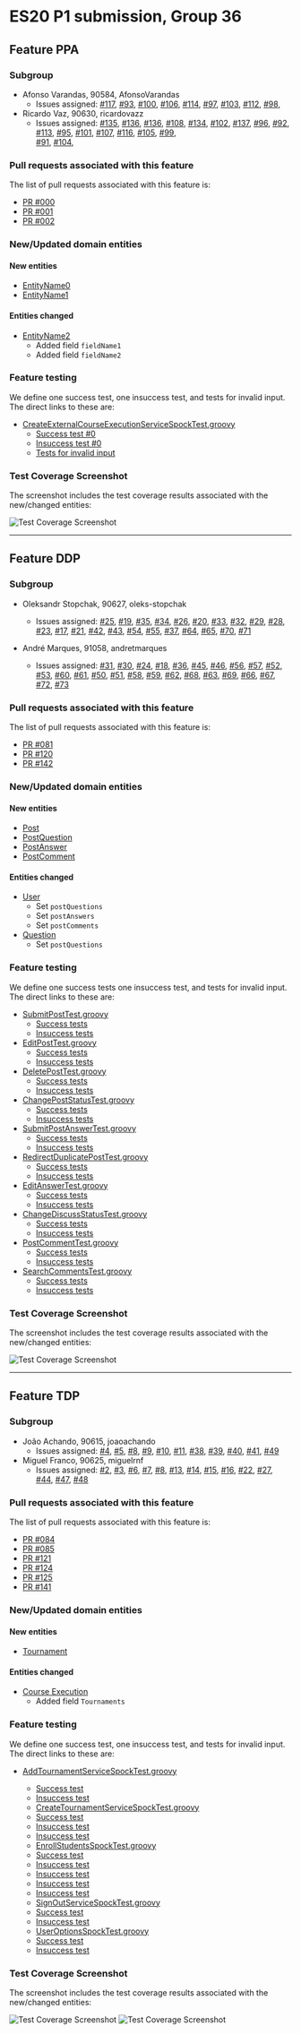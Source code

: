 # ES20 P1 submission, Group 36

## Feature PPA

### Subgroup
 - Afonso Varandas, 90584, AfonsoVarandas
   + Issues assigned: [#117](https://github.com/tecnico-softeng/es20tg_36-project/issues/117), [#93](https://github.com/tecnico-softeng/es20tg_36-project/issues/93), 
                      [#100](https://github.com/tecnico-softeng/es20tg_36-project/issues/100), [#106](https://github.com/tecnico-softeng/es20tg_36-project/issues/106),
                      [#114](https://github.com/tecnico-softeng/es20tg_36-project/issues/114), [#97](https://github.com/tecnico-softeng/es20tg_36-project/issues/97),
                      [#103](https://github.com/tecnico-softeng/es20tg_36-project/issues/103), [#112](https://github.com/tecnico-softeng/es20tg_36-project/issues/112), 
                      [#98](https://github.com/tecnico-softeng/es20tg_36-project/issues/98),         
 - Ricardo Vaz, 90630, ricardovazz
   + Issues assigned: [#135](https://github.com/tecnico-softeng/es20tg_36-project/issues/135), [#136](https://github.com/tecnico-softeng/es20tg_36-project/issues/136),
                      [#136](https://github.com/tecnico-softeng/es20tg_36-project/issues/136), [#108](https://github.com/tecnico-softeng/es20tg_36-project/issues/108),
                      [#134](https://github.com/tecnico-softeng/es20tg_36-project/issues/134), [#102](https://github.com/tecnico-softeng/es20tg_36-project/issues/102),
                      [#137](https://github.com/tecnico-softeng/es20tg_36-project/issues/137), [#96](https://github.com/tecnico-softeng/es20tg_36-project/issues/96),
                      [#92](https://github.com/tecnico-softeng/es20tg_36-project/issues/92),   [#113](https://github.com/tecnico-softeng/es20tg_36-project/issues/113),
                      [#95](https://github.com/tecnico-softeng/es20tg_36-project/issues/95),   [#101](https://github.com/tecnico-softeng/es20tg_36-project/issues/101), 
                      [#107](https://github.com/tecnico-softeng/es20tg_36-project/issues/107), [#116](https://github.com/tecnico-softeng/es20tg_36-project/issues/116),
                      [#105](https://github.com/tecnico-softeng/es20tg_36-project/issues/105), [#99](https://github.com/tecnico-softeng/es20tg_36-project/issues/99),  
                      [#91](https://github.com/tecnico-softeng/es20tg_36-project/issues/91),   [#104](https://github.com/tecnico-softeng/es20tg_36-project/issues/104),           

### Pull requests associated with this feature

The list of pull requests associated with this feature is:

 - [PR #000](https://github.com)
 - [PR #001](https://github.com)
 - [PR #002](https://github.com)


### New/Updated domain entities

#### New entities
 - [EntityName0](https://github.com)
 - [EntityName1](https://github.com)

#### Entities changed
 - [EntityName2](https://github.com)
   + Added field `fieldName1`
   + Added field `fieldName2`
 
### Feature testing

We define one success test, one insuccess test, and tests for invalid input. The direct links to these are:

 - [CreateExternalCourseExecutionServiceSpockTest.groovy](https://github.com/socialsoftware/quizzes-tutor/blob/31ba9bd5f5ddcbab61f1c4b2daca7331ad099f98/backend/src/test/groovy/pt/ulisboa/tecnico/socialsoftware/tutor/administration/service/CreateExternalCourseExecutionServiceSpockTest.groovy)
    + [Success test #0](https://github.com/socialsoftware/quizzes-tutor/blob/31ba9bd5f5ddcbab61f1c4b2daca7331ad099f98/backend/src/test/groovy/pt/ulisboa/tecnico/socialsoftware/tutor/administration/service/CreateExternalCourseExecutionServiceSpockTest.groovy#L39)
    + [Insuccess test #0](https://github.com/socialsoftware/quizzes-tutor/blob/31ba9bd5f5ddcbab61f1c4b2daca7331ad099f98/backend/src/test/groovy/pt/ulisboa/tecnico/socialsoftware/tutor/administration/service/CreateExternalCourseExecutionServiceSpockTest.groovy#L104)
    + [Tests for invalid input](https://github.com/socialsoftware/quizzes-tutor/blob/31ba9bd5f5ddcbab61f1c4b2daca7331ad099f98/backend/src/test/groovy/pt/ulisboa/tecnico/socialsoftware/tutor/administration/service/CreateExternalCourseExecutionServiceSpockTest.groovy#L145)


### Test Coverage Screenshot

The screenshot includes the test coverage results associated with the new/changed entities:

![Test Coverage Screenshot](https://web.tecnico.ulisboa.pt/~joaofernandoferreira/1920/ES/coverage_ex1.png)

---

## Feature DDP

### Subgroup
 - Oleksandr Stopchak, 90627, oleks-stopchak
   + Issues assigned: [#25](https://github.com/tecnico-softeng/es20tg_36-project/issues/25), [#19](https://github.com/tecnico-softeng/es20tg_36-project/issues/19),
                      [#35](https://github.com/tecnico-softeng/es20tg_36-project/issues/35), [#34](https://github.com/tecnico-softeng/es20tg_36-project/issues/34),
                      [#26](https://github.com/tecnico-softeng/es20tg_36-project/issues/25), [#20](https://github.com/tecnico-softeng/es20tg_36-project/issues/20),
                      [#33](https://github.com/tecnico-softeng/es20tg_36-project/issues/33), [#32](https://github.com/tecnico-softeng/es20tg_36-project/issues/32),
                      [#29](https://github.com/tecnico-softeng/es20tg_36-project/issues/29), [#28](https://github.com/tecnico-softeng/es20tg_36-project/issues/28),
                      [#23](https://github.com/tecnico-softeng/es20tg_36-project/issues/23), [#17](https://github.com/tecnico-softeng/es20tg_36-project/issues/17),
                      [#21](https://github.com/tecnico-softeng/es20tg_36-project/issues/21), [#42](https://github.com/tecnico-softeng/es20tg_36-project/issues/42),
                      [#43](https://github.com/tecnico-softeng/es20tg_36-project/issues/43), [#54](https://github.com/tecnico-softeng/es20tg_36-project/issues/54),
                      [#55](https://github.com/tecnico-softeng/es20tg_36-project/issues/55), [#37](https://github.com/tecnico-softeng/es20tg_36-project/issues/37),
                      [#64](https://github.com/tecnico-softeng/es20tg_36-project/issues/64), [#65](https://github.com/tecnico-softeng/es20tg_36-project/issues/65),
                      [#70](https://github.com/tecnico-softeng/es20tg_36-project/issues/70), [#71](https://github.com/tecnico-softeng/es20tg_36-project/issues/71)
                      
 - André Marques, 91058, andretmarques
   + Issues assigned: [#31](https://github.com/tecnico-softeng/es20tg_36-project/issues/31), [#30](https://github.com/tecnico-softeng/es20tg_36-project/issues/30),
                      [#24](https://github.com/tecnico-softeng/es20tg_36-project/issues/24), [#18](https://github.com/tecnico-softeng/es20tg_36-project/issues/18),
                      [#36](https://github.com/tecnico-softeng/es20tg_36-project/issues/36), [#45](https://github.com/tecnico-softeng/es20tg_36-project/issues/45),
                      [#46](https://github.com/tecnico-softeng/es20tg_36-project/issues/46), [#56](https://github.com/tecnico-softeng/es20tg_36-project/issues/56),
                      [#57](https://github.com/tecnico-softeng/es20tg_36-project/issues/57), [#52](https://github.com/tecnico-softeng/es20tg_36-project/issues/52),
                      [#53](https://github.com/tecnico-softeng/es20tg_36-project/issues/53), [#60](https://github.com/tecnico-softeng/es20tg_36-project/issues/60),
                      [#61](https://github.com/tecnico-softeng/es20tg_36-project/issues/61), [#50](https://github.com/tecnico-softeng/es20tg_36-project/issues/50),
                      [#51](https://github.com/tecnico-softeng/es20tg_36-project/issues/51), [#58](https://github.com/tecnico-softeng/es20tg_36-project/issues/58),
                      [#59](https://github.com/tecnico-softeng/es20tg_36-project/issues/59), [#62](https://github.com/tecnico-softeng/es20tg_36-project/issues/62),
                      [#68](https://github.com/tecnico-softeng/es20tg_36-project/issues/68), [#63](https://github.com/tecnico-softeng/es20tg_36-project/issues/63),
                      [#69](https://github.com/tecnico-softeng/es20tg_36-project/issues/69), [#66](https://github.com/tecnico-softeng/es20tg_36-project/issues/66),
                      [#67](https://github.com/tecnico-softeng/es20tg_36-project/issues/67), [#72](https://github.com/tecnico-softeng/es20tg_36-project/issues/72),
                      [#73](https://github.com/tecnico-softeng/es20tg_36-project/issues/73)
 
### Pull requests associated with this feature

The list of pull requests associated with this feature is:

 - [PR #081](https://github.com/tecnico-softeng/es20tg_36-project/pull/81)
 - [PR #120](https://github.com/tecnico-softeng/es20tg_36-project/pull/120)
 - [PR #142](https://github.com/tecnico-softeng/es20tg_36-project/pull/142)


### New/Updated domain entities

#### New entities
 - [Post](https://github.com/tecnico-softeng/es20tg_36-project/blob/develop/backend/src/main/java/pt/ulisboa/tecnico/socialsoftware/tutor/post/domain/Post.java)
 - [PostQuestion](https://github.com/tecnico-softeng/es20tg_36-project/blob/develop/backend/src/main/java/pt/ulisboa/tecnico/socialsoftware/tutor/post/domain/PostQuestion.java)
 - [PostAnswer](https://github.com/tecnico-softeng/es20tg_36-project/blob/develop/backend/src/main/java/pt/ulisboa/tecnico/socialsoftware/tutor/post/domain/PostAnswer.java)
 - [PostComment](https://github.com/tecnico-softeng/es20tg_36-project/blob/develop/backend/src/main/java/pt/ulisboa/tecnico/socialsoftware/tutor/post/domain/PostComment.java)


#### Entities changed
 - [User](https://github.com/tecnico-softeng/es20tg_36-project/blob/develop/backend/src/main/java/pt/ulisboa/tecnico/socialsoftware/tutor/user/domain/User.java)
   + Set<PostQuestion> `postQuestions`
   + Set<PostAnswer> `postAnswers`
   + Set<PostComment> `postComments`
 - [Question](https://github.com/tecnico-softeng/es20tg_36-project/blob/develop/backend/src/main/java/pt/ulisboa/tecnico/socialsoftware/tutor/question/domain/Post.java)
   + Set<PostQuestion> `postQuestions`
 
### Feature testing

We define one success tests one insuccess test, and tests for invalid input. The direct links to these are:

 - [SubmitPostTest.groovy](https://github.com/tecnico-softeng/es20tg_36-project/blob/DdP-SubmitPost/dev/backend/src/test/groovy/pt/ulisboa/tecnico/socialsoftware/tutor/post/service/SubmitPostTest.groovy) 
    + [Success tests](https://github.com/tecnico-softeng/es20tg_36-project/blob/DdP-SubmitPost/dev/backend/src/test/groovy/pt/ulisboa/tecnico/socialsoftware/tutor/post/service/SubmitPostTest.groovy#L176)
    + [Insuccess tests](https://github.com/tecnico-softeng/es20tg_36-project/blob/DdP-SubmitPost/dev/backend/src/test/groovy/pt/ulisboa/tecnico/socialsoftware/tutor/post/service/SubmitPostTest.groovy#L197)
 - [EditPostTest.groovy](https://github.com/tecnico-softeng/es20tg_36-project/blob/DdP-SubmitPost/dev/backend/src/test/groovy/pt/ulisboa/tecnico/socialsoftware/tutor/post/service/EditPostTest.groovy)
    + [Success tests](https://github.com/tecnico-softeng/es20tg_36-project/blob/DdP-SubmitPost/dev/backend/src/test/groovy/pt/ulisboa/tecnico/socialsoftware/tutor/post/service/EditPostTest.groovy#L185)
    + [Insuccess tests](https://github.com/tecnico-softeng/es20tg_36-project/blob/DdP-SubmitPost/dev/backend/src/test/groovy/pt/ulisboa/tecnico/socialsoftware/tutor/post/service/EditPostTest.groovy#L199)
 - [DeletePostTest.groovy](https://github.com/tecnico-softeng/es20tg_36-project/blob/DdP-SubmitPost/dev/backend/src/test/groovy/pt/ulisboa/tecnico/socialsoftware/tutor/post/service/DeletePostTest.groovy)
    + [Success tests](https://github.com/tecnico-softeng/es20tg_36-project/blob/DdP-SubmitPost/dev/backend/src/test/groovy/pt/ulisboa/tecnico/socialsoftware/tutor/post/service/DeletePostTest.groovy#L151)
    + [Insuccess tests](https://github.com/tecnico-softeng/es20tg_36-project/blob/DdP-SubmitPost/dev/backend/src/test/groovy/pt/ulisboa/tecnico/socialsoftware/tutor/post/service/DeletePostTest.groovy#L166)
 - [ChangePostStatusTest.groovy](https://github.com/tecnico-softeng/es20tg_36-project/blob/DdP-SubmitPost/dev/backend/src/test/groovy/pt/ulisboa/tecnico/socialsoftware/tutor/post/service/ChangePostStatusTest.groovy)
    + [Success tests](https://github.com/tecnico-softeng/es20tg_36-project/blob/DdP-SubmitPost/dev/backend/src/test/groovy/pt/ulisboa/tecnico/socialsoftware/tutor/post/service/ChangePostStatusTest.groovy#L141)
    + [Insuccess tests](https://github.com/tecnico-softeng/es20tg_36-project/blob/DdP-SubmitPost/dev/backend/src/test/groovy/pt/ulisboa/tecnico/socialsoftware/tutor/post/service/ChangePostStatusTest.groovy#L155)
 - [SubmitPostAnswerTest.groovy](https://github.com/tecnico-softeng/es20tg_36-project/blob/DdP-SubmitPost/dev/backend/src/test/groovy/pt/ulisboa/tecnico/socialsoftware/tutor/post/service/SubmitPostAnswerTest.groovy)
    + [Success tests](https://github.com/tecnico-softeng/es20tg_36-project/blob/DdP-SubmitPost/dev/backend/src/test/groovy/pt/ulisboa/tecnico/socialsoftware/tutor/post/service/SubmitPostAnswerTest.groovy#L186)
    + [Insuccess tests](https://github.com/tecnico-softeng/es20tg_36-project/blob/DdP-SubmitPost/dev/backend/src/test/groovy/pt/ulisboa/tecnico/socialsoftware/tutor/post/service/SubmitPostAnswerTest.groovy#L202)
 - [RedirectDuplicatePostTest.groovy](https://github.com/tecnico-softeng/es20tg_36-project/blob/DdP-SubmitPost/dev/backend/src/test/groovy/pt/ulisboa/tecnico/socialsoftware/tutor/post/service/RedirectDuplicatePostTest.groovy)
    + [Success tests](https://github.com/tecnico-softeng/es20tg_36-project/blob/DdP-SubmitPost/dev/backend/src/test/groovy/pt/ulisboa/tecnico/socialsoftware/tutor/post/service/RedirectDuplicatePostTest.groovy#L260)
    + [Insuccess tests](https://github.com/tecnico-softeng/es20tg_36-project/blob/DdP-SubmitPost/dev/backend/src/test/groovy/pt/ulisboa/tecnico/socialsoftware/tutor/post/service/RedirectDuplicatePostTest.groovy#L282)
 - [EditAnswerTest.groovy](https://github.com/tecnico-softeng/es20tg_36-project/blob/DdP-SubmitPost/dev/backend/src/test/groovy/pt/ulisboa/tecnico/socialsoftware/tutor/post/service/EditAnswerTest.groovy)
    + [Success tests](https://github.com/tecnico-softeng/es20tg_36-project/blob/DdP-SubmitPost/dev/backend/src/test/groovy/pt/ulisboa/tecnico/socialsoftware/tutor/post/service/EditAnswerTest.groovy#L298)
    + [Insuccess tests](https://github.com/tecnico-softeng/es20tg_36-project/blob/DdP-SubmitPost/dev/backend/src/test/groovy/pt/ulisboa/tecnico/socialsoftware/tutor/post/service/EditAnswerTest.groovy#L317)
 - [ChangeDiscussStatusTest.groovy](https://github.com/tecnico-softeng/es20tg_36-project/blob/DdP-SubmitPost/dev/backend/src/test/groovy/pt/ulisboa/tecnico/socialsoftware/tutor/post/service/ChangeDiscussStatusTest.groovy)
    + [Success tests](https://github.com/tecnico-softeng/es20tg_36-project/blob/DdP-SubmitPost/dev/backend/src/test/groovy/pt/ulisboa/tecnico/socialsoftware/tutor/post/service/ChangeDiscussStatusTest.groovy#L201)
    + [Insuccess tests](https://github.com/tecnico-softeng/es20tg_36-project/blob/DdP-SubmitPost/dev/backend/src/test/groovy/pt/ulisboa/tecnico/socialsoftware/tutor/post/service/ChangeDiscussStatusTest.groovy#L216)
 - [PostCommentTest.groovy](https://github.com/tecnico-softeng/es20tg_36-project/blob/DdP-SubmitPost/dev/backend/src/test/groovy/pt/ulisboa/tecnico/socialsoftware/tutor/post/service/PostCommentTest.groovy)
    + [Success tests](https://github.com/tecnico-softeng/es20tg_36-project/blob/DdP-SubmitPost/dev/backend/src/test/groovy/pt/ulisboa/tecnico/socialsoftware/tutor/post/service/PostCommentTest.groovy#L217)
    + [Insuccess tests](https://github.com/tecnico-softeng/es20tg_36-project/blob/DdP-SubmitPost/dev/backend/src/test/groovy/pt/ulisboa/tecnico/socialsoftware/tutor/post/service/PostCommentTest.groovy#L232)
  - [SearchCommentsTest.groovy](https://github.com/tecnico-softeng/es20tg_36-project/blob/DdP-SubmitPost/dev/backend/src/test/groovy/pt/ulisboa/tecnico/socialsoftware/tutor/post/service/SearchCommentsTest.groovy)
    + [Success tests](https://github.com/tecnico-softeng/es20tg_36-project/blob/DdP-SubmitPost/dev/backend/src/test/groovy/pt/ulisboa/tecnico/socialsoftware/tutor/post/service/SearchCommentsTest.groovy#L210)
    + [Insuccess tests](https://github.com/tecnico-softeng/es20tg_36-project/blob/DdP-SubmitPost/dev/backend/src/test/groovy/pt/ulisboa/tecnico/socialsoftware/tutor/post/service/SearchCommentsTest.groovy#L227)


### Test Coverage Screenshot

The screenshot includes the test coverage results associated with the new/changed entities:

![Test Coverage Screenshot](http://web.tecnico.ulisboa.pt/~joaoachando/ES/DDP.jpg)


---


## Feature TDP

### Subgroup
 - João Achando, 90615, joaoachando
   + Issues assigned: [#4](https://github.com/tecnico-softeng/es20tg_36-project/issues/4), [#5](https://github.com/tecnico-softeng/es20tg_36-project/issues/5),
                      [#8](https://github.com/tecnico-softeng/es20tg_36-project/issues/8), [#9](https://github.com/tecnico-softeng/es20tg_36-project/issues/9),
                      [#10](https://github.com/tecnico-softeng/es20tg_36-project/issues/10), [#11](https://github.com/tecnico-softeng/es20tg_36-project/issues/11),
                      [#38](https://github.com/tecnico-softeng/es20tg_36-project/issues/38), [#39](https://github.com/tecnico-softeng/es20tg_36-project/issues/39),
                      [#40](https://github.com/tecnico-softeng/es20tg_36-project/issues/40), [#41](https://github.com/tecnico-softeng/es20tg_36-project/issues/41),
                      [#49](https://github.com/tecnico-softeng/es20tg_36-project/issues/49)
 - Miguel Franco, 90625, miguelrnf
   + Issues assigned: [#2](https://github.com/tecnico-softeng/es20tg_36-project/issues/2), [#3](https://github.com/tecnico-softeng/es20tg_36-project/issues/3),
                      [#6](https://github.com/tecnico-softeng/es20tg_36-project/issues/6), [#7](https://github.com/tecnico-softeng/es20tg_36-project/issues/7),
                      [#8](https://github.com/tecnico-softeng/es20tg_36-project/issues/8), [#13](https://github.com/tecnico-softeng/es20tg_36-project/issues/13),
                      [#14](https://github.com/tecnico-softeng/es20tg_36-project/issues/14), [#15](https://github.com/tecnico-softeng/es20tg_36-project/issues/15),
                      [#16](https://github.com/tecnico-softeng/es20tg_36-project/issues/16), [#22](https://github.com/tecnico-softeng/es20tg_36-project/issues/22),
                      [#27](https://github.com/tecnico-softeng/es20tg_36-project/issues/27), [#44](https://github.com/tecnico-softeng/es20tg_36-project/issues/44),
                      [#47](https://github.com/tecnico-softeng/es20tg_36-project/issues/47), [#48](https://github.com/tecnico-softeng/es20tg_36-project/issues/48)
 
### Pull requests associated with this feature

The list of pull requests associated with this feature is:

 - [PR #084](https://github.com/tecnico-softeng/es20tg_36-project/pull/84)
 - [PR #085](https://github.com/tecnico-softeng/es20tg_36-project/pull/85)
 - [PR #121](https://github.com/tecnico-softeng/es20tg_36-project/pull/121)
 - [PR #124](https://github.com/tecnico-softeng/es20tg_36-project/pull/124)
 - [PR #125](https://github.com/tecnico-softeng/es20tg_36-project/pull/125)
 - [PR #141](https://github.com/tecnico-softeng/es20tg_36-project/pull/141)


### New/Updated domain entities

#### New entities
 - [Tournament](https://github.com/tecnico-softeng/es20tg_36-project/blob/TdP-Tournament/dev/backend/src/main/java/pt/ulisboa/tecnico/socialsoftware/tutor/tournament/domain/Tournament.java)


#### Entities changed
 - [Course Execution](https://github.com/tecnico-softeng/es20tg_36-project/blob/TdP-Tournament/dev/backend/src/main/java/pt/ulisboa/tecnico/socialsoftware/tutor/course/CourseExecution.java)
   + Added field `Tournaments`

   
### Feature testing

We define one success test, one insuccess test, and tests for invalid input. The direct links to these are:

 - [AddTournamentServiceSpockTest.groovy](https://github.com/tecnico-softeng/es20tg_36-project/blob/TdP-Tournament/dev/backend/src/test/groovy/pt/ulisboa/tecnico/socialsoftware/tutor/tournament/service/AddTournamentServiceSpockTest.groovy)
    + [Success test](https://github.com/tecnico-softeng/es20tg_36-project/blob/TdP-Tournament/dev/backend/src/test/groovy/pt/ulisboa/tecnico/socialsoftware/tutor/tournament/service/AddTournamentServiceSpockTest.groovy#L181)
    + [Insuccess test](https://github.com/tecnico-softeng/es20tg_36-project/blob/TdP-Tournament/dev/backend/src/test/groovy/pt/ulisboa/tecnico/socialsoftware/tutor/tournament/service/AddTournamentServiceSpockTest.groovy#L211)

    - [CreateTournamentServiceSpockTest.groovy](https://github.com/tecnico-softeng/es20tg_36-project/blob/TdP-Tournament/dev/backend/src/test/groovy/pt/ulisboa/tecnico/socialsoftware/tutor/tournament/service/CreateTournamentServiceSpockTest.groovy)
    + [Success test](https://github.com/tecnico-softeng/es20tg_36-project/blob/TdP-Tournament/dev/backend/src/test/groovy/pt/ulisboa/tecnico/socialsoftware/tutor/tournament/service/AddTournamentServiceSpockTest.groovy#L181)
    + [Insuccess test](https://github.com/tecnico-softeng/es20tg_36-project/blob/TdP-Tournament/dev/backend/src/test/groovy/pt/ulisboa/tecnico/socialsoftware/tutor/tournament/service/CreateTournamentServiceSpockTest.groovy#L232)
    + [Insuccess test](https://github.com/tecnico-softeng/es20tg_36-project/blob/TdP-Tournament/dev/backend/src/test/groovy/pt/ulisboa/tecnico/socialsoftware/tutor/tournament/service/CreateTournamentServiceSpockTest.groovy#L247)


    - [EnrollStudentsSpockTest.groovy](https://github.com/tecnico-softeng/es20tg_36-project/blob/TdP-Tournament/dev/backend/src/test/groovy/pt/ulisboa/tecnico/socialsoftware/tutor/tournament/service/EnrollStudentsSpockTest.groovy)
    + [Success test](https://github.com/tecnico-softeng/es20tg_36-project/blob/TdP-Tournament/dev/backend/src/test/groovy/pt/ulisboa/tecnico/socialsoftware/tutor/tournament/service/EnrollStudentsSpockTest.groovy#L266)
    + [Insuccess test](https://github.com/tecnico-softeng/es20tg_36-project/blob/TdP-Tournament/dev/backend/src/test/groovy/pt/ulisboa/tecnico/socialsoftware/tutor/tournament/service/EnrollStudentsSpockTest.groovy#L286)
    + [Insuccess test](https://github.com/tecnico-softeng/es20tg_36-project/blob/TdP-Tournament/dev/backend/src/test/groovy/pt/ulisboa/tecnico/socialsoftware/tutor/tournament/service/EnrollStudentsSpockTest.groovy#L306)
    + [Insuccess test](https://github.com/tecnico-softeng/es20tg_36-project/blob/TdP-Tournament/dev/backend/src/test/groovy/pt/ulisboa/tecnico/socialsoftware/tutor/tournament/service/EnrollStudentsSpockTest.groovy#L327)
    + [Insuccess test](https://github.com/tecnico-softeng/es20tg_36-project/blob/TdP-Tournament/dev/backend/src/test/groovy/pt/ulisboa/tecnico/socialsoftware/tutor/tournament/service/EnrollStudentsSpockTest.groovy#L342)    

    - [SignOutServiceSpockTest.groovy](https://github.com/tecnico-softeng/es20tg_36-project/blob/TdP-Tournament/dev/backend/src/test/groovy/pt/ulisboa/tecnico/socialsoftware/tutor/tournament/service/SignOutServiceSpockTest.groovy)
    + [Success test](https://github.com/tecnico-softeng/es20tg_36-project/blob/TdP-Tournament/dev/backend/src/test/groovy/pt/ulisboa/tecnico/socialsoftware/tutor/tournament/service/SignOutServiceSpockTest.groovy#L210)
    + [Insuccess test](https://github.com/tecnico-softeng/es20tg_36-project/blob/TdP-Tournament/dev/backend/src/test/groovy/pt/ulisboa/tecnico/socialsoftware/tutor/tournament/service/SignOutServiceSpockTest.groovy#L255)


    - [UserOptionsSpockTest.groovy](https://github.com/tecnico-softeng/es20tg_36-project/blob/TdP-Tournament/dev/backend/src/test/groovy/pt/ulisboa/tecnico/socialsoftware/tutor/tournament/service/UserOptionsSpockTest.groovy)
    + [Success test](https://github.com/tecnico-softeng/es20tg_36-project/blob/TdP-Tournament/dev/backend/src/test/groovy/pt/ulisboa/tecnico/socialsoftware/tutor/tournament/service/UserOptionsSpockTest.groovy#L213)
    + [Insuccess test]( https://github.com/tecnico-softeng/es20tg_36-project/blob/TdP-Tournament/dev/backend/src/test/groovy/pt/ulisboa/tecnico/socialsoftware/tutor/tournament/service/UserOptionsSpockTest.groovy#L229)    



### Test Coverage Screenshot

The screenshot includes the test coverage results associated with the new/changed entities:

![Test Coverage Screenshot](http://web.tecnico.ulisboa.pt/~joaoachando/ES/Tdp1.jpg)
![Test Coverage Screenshot](http://web.tecnico.ulisboa.pt/~joaoachando/ES/Tdp2.jpg)

